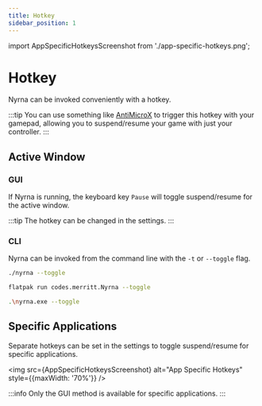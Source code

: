 ```yaml
---
title: Hotkey
sidebar_position: 1
---
```


import AppSpecificHotkeysScreenshot from './app-specific-hotkeys.png';


# Hotkey

Nyrna can be invoked conveniently with a hotkey.

:::tip
You can use something like [AntiMicroX](https://github.com/AntiMicroX/antimicrox/) 
to trigger this hotkey with your gamepad, allowing you to suspend/resume your 
game with just your controller.
:::


## Active Window

### GUI

If Nyrna is running, the keyboard key `Pause` will toggle suspend/resume for the 
active window.

:::tip
The hotkey can be changed in the settings.
:::

### CLI

Nyrna can be invoked from the command line with the `-t` or `--toggle` flag.

```bash title="Linux"
./nyrna --toggle
```

```bash title="Linux Flatpak"
flatpak run codes.merritt.Nyrna --toggle
```

```bash title="Windows"
.\nyrna.exe --toggle
```


## Specific Applications

Separate hotkeys can be set in the settings to toggle suspend/resume for 
specific applications.

<img src={AppSpecificHotkeysScreenshot} alt="App Specific Hotkeys" style={{maxWidth: '70%'}} />

:::info
Only the GUI method is available for specific applications.
:::
